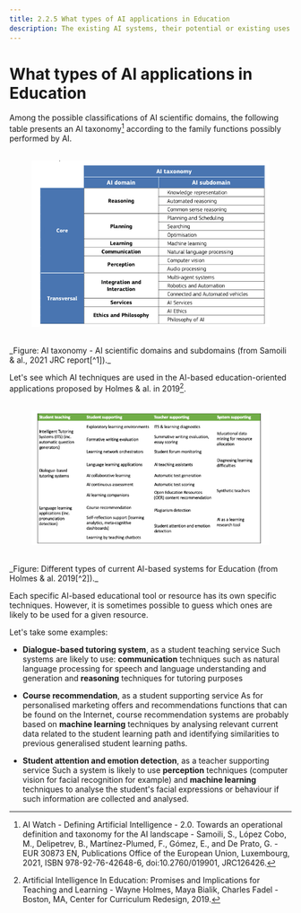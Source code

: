 ```yaml
---
title: 2.2.5 What types of AI applications in Education
description: The existing AI systems, their potential or existing uses in Education
---
```

# What types of AI applications in Education

Among the possible classifications of AI scientific domains, the following table presents an AI taxonomy[^1] according to the family functions possibly performed by AI.
<figure> 
  <img src="Images/AI-Taxonomy-Samoli-al-2021.png" alt="Image of AI Taxonomy"/>  
</figure>
_Figure: AI taxonomy -  AI scientific domains and subdomains (from Samoili & al., 2021 JRC report[^1])._

Let's see which AI techniques are used in the AI-based education-oriented applications proposed by Holmes & al. in 2019[^2].
<figure> 
  <img src="Images/AIED-Holmes-systems.png" alt="Image of AI-based education-oriented systems"/> 
</figure>
_Figure: Different types of current AI-based systems for Education (from Holmes & al. 2019[^2])._

Each specific AI-based educational tool or resource has its own specific techniques. However, it is sometimes possible to guess which ones are likely to be used for a given resource.

Let's take some examples:

- **Dialogue-based tutoring system**, as a student teaching service
Such systems are likely to use: **communication** techniques such as natural language processing for speech and language understanding and generation and **reasoning** techniques for tutoring purposes

- **Course recommendation**, as a student supporting service
As for personalised marketing offers and recommendations functions that can be found on the Internet, course recommendation systems are probably based on **machine learning** techniques by analysing relevant current data related to the student learning path and identifying similarities to previous generalised student learning paths.

- **Student attention and emotion detection**, as a teacher supporting service
Such a system is likely to use **perception** techniques (computer vision for facial recognition for example) and **machine learning** techniques to analyse the student's facial expressions or behaviour if such information are collected and analysed.


[^1]: AI Watch - Defining Artificial Intelligence - 2.0. Towards an operational definition and taxonomy for the AI landscape - Samoili, S., López Cobo, M., Delipetrev, B., Martínez-Plumed, F., Gómez, E., and De Prato, G. - EUR 30873 EN, Publications Office of the European Union, Luxembourg, 2021, ISBN 978-92-76-42648-6, doi:10.2760/019901, JRC126426.

[^2]: Artificial Intelligence In Education: Promises and Implications for Teaching and Learning - Wayne Holmes, Maya Bialik, Charles Fadel - Boston, MA, Center for Curriculum Redesign, 2019.
